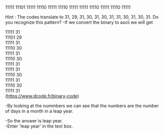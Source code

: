11111 11101 11111 11110 11111 11110 11111 11111 11110 11111 11110 11111

Hint : The codes translate to 31, 29, 31, 30, 31, 30, 31, 31, 30, 31, 30, 31. Do you recognize this pattern?
-If we convert the binary to ascii we will get 

11111	31<br>
11101	29<br>
11111	31<br>
11110	30<br>
11111	31<br>
11110	30<br>
11111	31<br>
11111	31<br>
11110	30<br>
11111	31<br>
11110	30<br>
11111	31<br>
(https://www.dcode.fr/binary-code)

-By looking at the nummbers we can see that the numbers are the number of days in a month in a leap year.<br>

-So the answer is leap year.<br>
-Enter 'leap year' in the text box.
